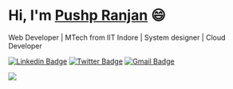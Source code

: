 # Hi, I'm [Pushp Ranjan](https://pushp360.github.io) 😄  
Web Developer | MTech from IIT Indore | System designer | Cloud Developer

[![Linkedin Badge](https://img.shields.io/badge/-pushp360-blue?style=flat&logo=Linkedin&logoColor=white&link=https://www.linkedin.com/in/pushp360)](https://www.linkedin.com/in/pushp360/)
[![Twitter Badge](http://img.shields.io/badge/-@pushp360-1ca0f1?style=flat&logo=twitter&logoColor=white&link=https://twitter.com/pushp360)](https://twitter.com/pushp360) 
[![Gmail Badge](https://img.shields.io/badge/-Gmail-c14438?style=flat&logo=Gmail&logoColor=white&link=https://gmail.com/pushp360)](https://gmail.com/pushp360)

<img src="https://github-readme-stats.vercel.app/api?username=pushp360&&show_icons=true&count_private=true&theme=white" />

<!-- <img src="https://komarev.com/ghpvc/?username=pushp360&style=flat&label=Profile+Views" alt="pushp360" /> -->
